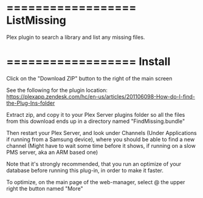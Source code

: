 ==================
ListMissing
==================

Plex plugin to search a library and list any missing files.


==================
Install
==================

Click on the "Download ZIP" button to the right of the main screen

See the following for the plugin location:
https://plexapp.zendesk.com/hc/en-us/articles/201106098-How-do-I-find-the-Plug-Ins-folder

Extract zip, and copy it to your Plex Server plugins folder so all the files from this download ends up in a directory named "FindMissing.bundle"

Then restart your Plex Server, and look under Channels (Under Applications if running from a Samsung device), where you should be able to find a new channel (Might have to wait some time before it shows, if running on a slow PMS server, aka an ARM based one)

Note that it's strongly recommended, that you run an optimize of your database before running this plug-in, in order to make it faster.

To optimize, on the main page of the web-manager, select @ the upper right the button named "More"

